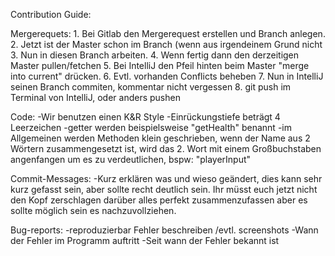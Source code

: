 Contribution Guide:

Mergerequets:	1. Bei Gitlab den Mergerequest erstellen und Branch anlegen.
        		2. Jetzt ist der Master schon im Branch (wenn aus irgendeinem Grund nicht 
        		3. Nun in diesen Branch arbeiten.
	        	4. Wenn fertig dann den derzeitigen Master pullen/fetchen
	        	5. Bei IntelliJ den Pfeil hinten beim Master "merge into current" drücken.
	        	6. Evtl. vorhanden Conflicts beheben
        		7. Nun in IntelliJ seinen Branch commiten, kommentar nicht vergessen
	        	8. git push im Terminal von IntelliJ, oder anders pushen
		
Code: 	-Wir benutzen einen K&R Style
    	-Einrückungstiefe beträgt 4 Leerzeichen
    	-getter werden beispielsweise "getHealth" benannt
    	-im Allgemeinen werden Methoden klein geschrieben, wenn der Name aus 2 	Wörtern zusammengesetzt ist, 
    	wird das 2. Wort mit einem Großbuchstaben 	angenfangen um es zu verdeutlichen, bspw: "playerInput"
    	
Commit-Messages:    -Kurz erklären was und wieso geändert, dies kann sehr kurz gefasst sein,
                     aber sollte recht deutlich sein. Ihr müsst euch jetzt nicht den Kopf zerschlagen darüber alles perfekt zusammenzufassen aber es sollte möglich sein es nachzuvollziehen.
    
Bug-reports: 	-reproduzierbar Fehler beschreiben /evtl. screenshots 
	        	-Wann der Fehler im Programm auftritt
	        	-Seit wann der Fehler bekannt ist
